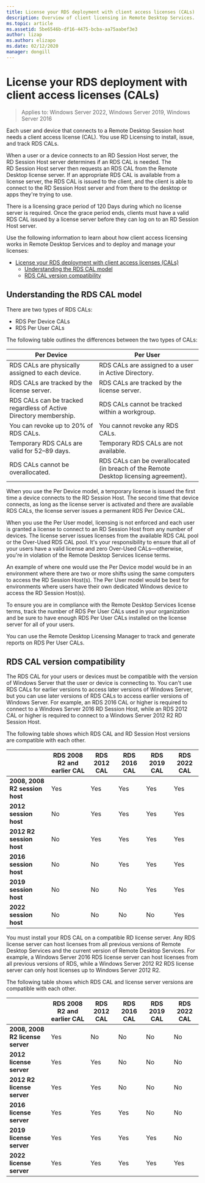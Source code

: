```yaml
---
title: License your RDS deployment with client access licenses (CALs)
description: Overview of client licensing in Remote Desktop Services.
ms.topic: article
ms.assetid: 5be6546b-df16-4475-bcba-aa75aabef3e3
author: lizap
ms.author: elizapo
ms.date: 02/12/2020
manager: dongill
---
```

# License your RDS deployment with client access licenses (CALs)

>Applies to: Windows Server 2022, Windows Server 2019, Windows Server 2016

Each user and device that connects to a Remote Desktop Session host needs a client access license (CAL). You use RD Licensing to install, issue, and track RDS CALs.

When a user or a device connects to an RD Session Host server, the RD Session Host server determines if an RDS CAL is needed. The RD Session Host server then requests an RDS CAL from the Remote Desktop license server. If an appropriate RDS CAL is available from a license server, the RDS CAL is issued to the client, and the client is able to connect to the RD Session Host server and from there to the desktop or apps they're trying to use.

There is a licensing grace period of 120 Days during which no license server is required. Once the grace period ends, clients must have a valid RDS CAL issued by a license server before they can log on to an RD Session Host server.

Use the following information to learn about how client access licensing works in Remote Desktop Services and to deploy and manage your licenses:

- [License your RDS deployment with client access licenses (CALs)](#license-your-rds-deployment-with-client-access-licenses-cals)
  - [Understanding the RDS CAL model](#understanding-the-rds-cal-model)
  - [RDS CAL version compatibility](#rds-cal-version-compatibility)

## Understanding the RDS CAL model

There are two types of RDS CALs:

- RDS Per Device CALs
- RDS Per User CALs

The following table outlines the differences between the two types of CALs:

| Per Device                                                     | Per User                                                                         |
|----------------------------------------------------------------|----------------------------------------------------------------------------------|
| RDS CALs are physically assigned to each device.                   | RDS CALs are assigned to a user in Active Directory.                                 |
| RDS CALs are tracked by the license server.                        | RDS CALs are tracked by the license server.                                          |
| RDS CALs can be tracked regardless of Active Directory membership. | RDS CALs cannot be tracked within a workgroup.                                       |
| You can revoke up to 20% of RDS CALs.                              | You cannot revoke any RDS CALs.                                                      |
| Temporary RDS CALs are valid for 52–89 days.                       | Temporary RDS CALs are not available.                                                |
| RDS CALs cannot be overallocated.                                  | RDS CALs can be overallocated (in breach of the Remote Desktop licensing agreement). |

When you use the Per Device model, a temporary license is issued the first time a device connects to the RD Session Host. The second time that device connects, as long as the license server is activated and there are available RDS CALs, the license server issues a permanent RDS Per Device CAL.

When you use the Per User model, licensing is not enforced and each user is granted a license to connect to an RD Session Host from any number of devices. The license server issues licenses from the available RDS CAL pool or the Over-Used RDS CAL pool. It's your responsibility to ensure that all of your users have a valid license and zero Over-Used CALs—otherwise, you're in violation of the Remote Desktop Services license terms.

An example of where one would use the Per Device model would be in an environment where there are two or more shifts using the same computers to access the RD Session Host(s). The Per User model would be best for environments where users have their own dedicated Windows device to access the RD Session Host(s).

To ensure you are in compliance with the Remote Desktop Services license terms, track the number of RDS Per User CALs used in your organization and be sure to have enough RDS Per User CALs installed on the license server for all of your users.

You can use the Remote Desktop Licensing Manager to track and generate reports on RDS Per User CALs.

## RDS CAL version compatibility

The RDS CAL for your users or devices must be compatible with the version of Windows Server that the user or device is connecting to. You can't use RDS CALs for earlier versions to access later versions of Windows Server, but you can use later versions of RDS CALs to access earlier versions of Windows Server. For example, an RDS 2016 CAL or higher is required to connect to a Windows Server 2016 RD Session Host, while an RDS 2012 CAL or higher is required to connect to a Windows Server 2012 R2 RD Session Host.

The following table shows which RDS CAL and RD Session Host versions are compatible with each other.

|                  | RDS 2008 R2 and earlier CAL | RDS 2012 CAL | RDS 2016 CAL | RDS 2019 CAL | RDS 2022 CAL |
|---------------------------------|--------|--------|--------|--------|--------|
| **2008, 2008 R2 session host** | Yes    | Yes    | Yes    | Yes     | Yes     |
| **2012 session host**         | No     | Yes    | Yes    | Yes    | Yes     |
| **2012 R2 session host**      | No     | Yes    | Yes    | Yes    | Yes     |
| **2016 session host**         | No     | No     | Yes    | Yes    | Yes     |
| **2019 session host**         | No     | No     | No     | Yes    | Yes     |
| **2022 session host**         | No     | No     | No     | No     | Yes     |

You must install your RDS CAL on a compatible RD license server. Any RDS license server can host licenses from all previous versions of Remote Desktop Services and the current version of Remote Desktop Services. For example, a Windows Server 2016 RDS license server can host licenses from all previous versions of RDS, while a Windows Server 2012 R2 RDS license server can only host licenses up to Windows Server 2012 R2.

The following table shows which RDS CAL and license server versions are compatible with each other.

|                  | RDS 2008 R2 and earlier CAL | RDS 2012 CAL | RDS 2016 CAL | RDS 2019 CAL | RDS 2022 CAL |
|---------------------------------|--------|--------|--------|--------|--------|
| **2008, 2008 R2 license server** | Yes    | No   | No   | No    | No    |
| **2012 license server**         | Yes     | Yes    | No   | No    | No    |
| **2012 R2 license server**      | Yes     | Yes    | No   | No    | No    |
| **2016 license server**         | Yes     | Yes    | Yes   | No    | No    |
| **2019 license server**         | Yes     | Yes    | Yes  | Yes   | No    |
| **2022 license server**         | Yes     | Yes    | Yes  | Yes   | Yes   |

